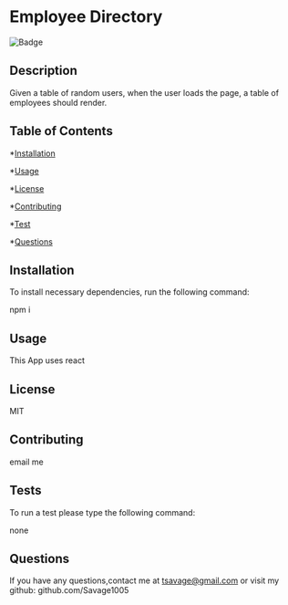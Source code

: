 
# Employee Directory
![Badge](https://img.shields.io/badge/LICENSE-MIT-<GREEN>)
## Description
Given a table of random users, when the user loads the page, a table of employees should render.

## Table of Contents

*[Installation](#installation)

*[Usage](#usage)

*[License](#license)

*[Contributing](#contributing)

*[Test](#tests)

*[Questions](#questions)

## Installation

To install necessary dependencies, run the following command:

npm i

## Usage

This App uses react

## License

MIT

## Contributing

email me

## Tests

To run a test please type the following command:

none

## Questions

If you have any questions,contact me at tsavage@gmail.com or visit my github: github.com/Savage1005

